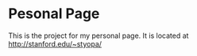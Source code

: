 # Pesonal Page

This is the project for my personal page. It is located at http://stanford.edu/~styopa/
